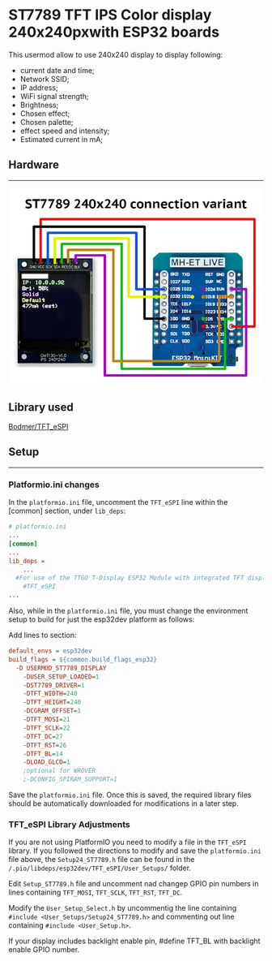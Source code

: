# ST7789 TFT IPS Color display 240x240pxwith ESP32 boards

This usermod allow to use 240x240 display to display following:

* current date and time;
* Network SSID;
* IP address;
* WiFi signal strength;
* Brightness;
* Chosen effect;
* Chosen palette;
* effect speed and intensity;
* Estimated current in mA;

## Hardware

***
![Hardware](images/ST7789_Guide.jpg)

## Library used

[Bodmer/TFT_eSPI](https://github.com/Bodmer/TFT_eSPI)

## Setup

***

### Platformio.ini changes

In the `platformio.ini` file, uncomment the `TFT_eSPI` line within the [common] section, under `lib_deps`:

```ini
# platformio.ini
...
[common]
...
lib_deps =
    ...
  #For use of the TTGO T-Display ESP32 Module with integrated TFT display uncomment the following line  
    #TFT_eSPI
...
```

Also, while in the `platformio.ini` file, you must change the environment setup to build for just the esp32dev platform as follows:

Add lines to section:

```ini
default_envs = esp32dev
build_flags = ${common.build_flags_esp32}
  -D USERMOD_ST7789_DISPLAY
    -DUSER_SETUP_LOADED=1
    -DST7789_DRIVER=1
    -DTFT_WIDTH=240
    -DTFT_HEIGHT=240
    -DCGRAM_OFFSET=1
    -DTFT_MOSI=21
    -DTFT_SCLK=22
    -DTFT_DC=27
    -DTFT_RST=26
    -DTFT_BL=14
    -DLOAD_GLCD=1
    ;optional for WROVER
    ;-DCONFIG_SPIRAM_SUPPORT=1
```

Save the `platformio.ini` file.  Once this is saved, the required library files should be automatically downloaded for modifications in a later step.

### TFT_eSPI Library Adjustments

If you are not using PlatformIO you need to modify a file in the `TFT_eSPI` library. If you followed the directions to modify and save the `platformio.ini` file above, the `Setup24_ST7789.h` file can be found in the `/.pio/libdeps/esp32dev/TFT_eSPI/User_Setups/` folder.

Edit `Setup_ST7789.h` file and uncomment nad changep GPIO pin numbers in lines containing `TFT_MOSI`, `TFT_SCLK`, `TFT_RST`, `TFT_DC`.

Modify the `User_Setup_Select.h` by uncommentig the line containing `#include <User_Setups/Setup24_ST7789.h>` and commenting out line containing `#include <User_Setup.h>`.

If your display includes backlight enable pin, #define TFT_BL with backlight enable GPIO number.